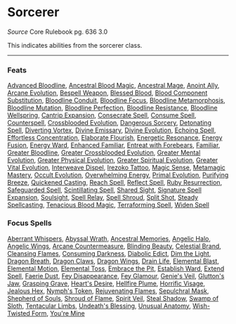 # Sorcerer
*Source* Core Rulebook pg. 636 3.0

This indicates abilities from the sorcerer class.

---

### Feats
[Advanced Bloodline](Advanced%20Bloodline), [Ancestral Blood Magic](Ancestral%20Blood%20Magic), [Ancestral Mage](Ancestral%20Mage), [Anoint Ally](Anoint%20Ally), [Arcane Evolution](Arcane%20Evolution), [Bespell Weapon](Bespell%20Weapon), [Blessed Blood](Blessed%20Blood), [Blood Component Substitution](Blood%20Component%20Substitution), [Bloodline Conduit](Bloodline%20Conduit), [Bloodline Focus](Bloodline%20Focus), [Bloodline Metamorphosis](Bloodline%20Metamorphosis), [Bloodline Mutation](Bloodline%20Mutation), [Bloodline Perfection](Bloodline%20Perfection), [Bloodline Resistance](Bloodline%20Resistance), [Bloodline Wellspring](Bloodline%20Wellspring), [Cantrip Expansion](Cantrip%20Expansion), [Consecrate Spell](Consecrate%20Spell), [Consume Spell](Consume%20Spell), [Counterspell](Counterspell), [Crossblooded Evolution](Crossblooded%20Evolution), [Dangerous Sorcery](Dangerous%20Sorcery), [Detonating Spell](Detonating%20Spell), [Diverting Vortex](Diverting%20Vortex), [Divine Emissary](Divine%20Emissary), [Divine Evolution](Divine%20Evolution), [Echoing Spell](Echoing%20Spell), [Effortless Concentration](Effortless%20Concentration), [Elaborate Flourish](Elaborate%20Flourish), [Energetic Resonance](Energetic%20Resonance), [Energy Fusion](Energy%20Fusion), [Energy Ward](Energy%20Ward), [Enhanced Familiar](Enhanced%20Familiar), [Entreat with Forebears](Entreat%20with%20Forebears), [Familiar](Familiar), [Greater Bloodline](Greater%20Bloodline), [Greater Crossblooded Evolution](Greater%20Crossblooded%20Evolution), [Greater Mental Evolution](Greater%20Mental%20Evolution), [Greater Physical Evolution](Greater%20Physical%20Evolution), [Greater Spiritual Evolution](Greater%20Spiritual%20Evolution), [Greater Vital Evolution](Greater%20Vital%20Evolution), [Interweave Dispel](Interweave%20Dispel), [Irezoko Tattoo](Irezoko%20Tattoo), [Magic Sense](Magic%20Sense), [Metamagic Mastery](Metamagic%20Mastery), [Occult Evolution](Occult%20Evolution), [Overwhelming Energy](Overwhelming%20Energy), [Primal Evolution](Primal%20Evolution), [Purifying Breeze](Purifying%20Breeze), [Quickened Casting](Quickened%20Casting), [Reach Spell](Reach%20Spell), [Reflect Spell](Reflect%20Spell), [Ruby Resurrection](Ruby%20Resurrection), [Safeguarded Spell](Safeguarded%20Spell), [Scintillating Spell](Scintillating%20Spell), [Shared Sight](Shared%20Sight), [Signature Spell Expansion](Signature%20Spell%20Expansion), [Soulsight](Soulsight), [Spell Relay](Spell%20Relay), [Spell Shroud](Spell%20Shroud), [Split Shot](Split%20Shot), [Steady Spellcasting](Steady%20Spellcasting), [Tenacious Blood Magic](Tenacious%20Blood%20Magic), [Terraforming Spell](Terraforming%20Spell), [Widen Spell](Widen%20Spell)

### Focus Spells
[Aberrant Whispers](Aberrant%20Whispers.md), [Abyssal Wrath](Abyssal%20Wrath.md), [Ancestral Memories](Ancestral%20Memories.md), [Angelic Halo](Angelic%20Halo.md), [Angelic Wings](Angelic%20Wings.md), [Arcane Countermeasure](Arcane%20Countermeasure.md), [Blinding Beauty](Blinding%20Beauty.md), [Celestial Brand](Celestial%20Brand.md), [Cleansing Flames](Cleansing%20Flames.md), [Consuming Darkness](Consuming%20Darkness.md), [Diabolic Edict](Diabolic%20Edict.md), [Dim the Light](Dim%20the%20Light.md), [Dragon Breath](Dragon%20Breath.md), [Dragon Claws](Dragon%20Claws.md), [Dragon Wings](Dragon%20Wings.md), [Drain Life](Drain%20Life.md), [Elemental Blast](Elemental%20Blast.md), [Elemental Motion](Elemental%20Motion.md), [Elemental Toss](Elemental%20Toss.md), [Embrace the Pit](Embrace%20the%20Pit.md), [Establish Ward](Establish%20Ward.md), [Extend Spell](Extend%20Spell.md), [Faerie Dust](Faerie%20Dust.md), [Fey Disappearance](Fey%20Disappearance.md), [Fey Glamour](Fey%20Glamour.md), [Genie's Veil](Genie's%20Veil.md), [Glutton's Jaw](Glutton's%20Jaw.md), [Grasping Grave](Grasping%20Grave.md), [Heart's Desire](Heart's%20Desire.md), [Hellfire Plume](Hellfire%20Plume.md), [Horrific Visage](Horrific%20Visage.md), [Jealous Hex](Jealous%20Hex.md), [Nymph's Token](Nymph's%20Token.md), [Rejuvenating Flames](Rejuvenating%20Flames.md), [Sepulchral Mask](Sepulchral%20Mask.md), [Shepherd of Souls](Shepherd%20of%20Souls.md), [Shroud of Flame](Shroud%20of%20Flame.md), [Spirit Veil](Spirit%20Veil.md), [Steal Shadow](Steal%20Shadow.md), [Swamp of Sloth](Swamp%20of%20Sloth.md), [Tentacular Limbs](Tentacular%20Limbs.md), [Undeath's Blessing](Undeath's%20Blessing.md), [Unusual Anatomy](Unusual%20Anatomy.md), [Wish-Twisted Form](Wish-Twisted%20Form.md), [You're Mine](You're%20Mine.md)